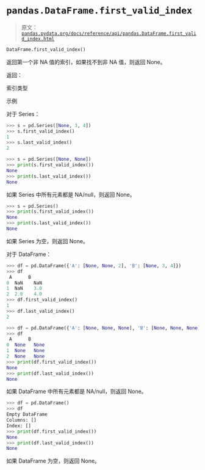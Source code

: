 # `pandas.DataFrame.first_valid_index`

> 原文：[`pandas.pydata.org/docs/reference/api/pandas.DataFrame.first_valid_index.html`](https://pandas.pydata.org/docs/reference/api/pandas.DataFrame.first_valid_index.html)

```py
DataFrame.first_valid_index()
```

返回第一个非 NA 值的索引，如果找不到非 NA 值，则返回 None。

返回：

索引类型

示例

对于 Series：

```py
>>> s = pd.Series([None, 3, 4])
>>> s.first_valid_index()
1
>>> s.last_valid_index()
2 
```

```py
>>> s = pd.Series([None, None])
>>> print(s.first_valid_index())
None
>>> print(s.last_valid_index())
None 
```

如果 Series 中所有元素都是 NA/null，则返回 None。

```py
>>> s = pd.Series()
>>> print(s.first_valid_index())
None
>>> print(s.last_valid_index())
None 
```

如果 Series 为空，则返回 None。

对于 DataFrame：

```py
>>> df = pd.DataFrame({'A': [None, None, 2], 'B': [None, 3, 4]})
>>> df
 A      B
0  NaN    NaN
1  NaN    3.0
2  2.0    4.0
>>> df.first_valid_index()
1
>>> df.last_valid_index()
2 
```

```py
>>> df = pd.DataFrame({'A': [None, None, None], 'B': [None, None, None]})
>>> df
 A      B
0  None   None
1  None   None
2  None   None
>>> print(df.first_valid_index())
None
>>> print(df.last_valid_index())
None 
```

如果 DataFrame 中所有元素都是 NA/null，则返回 None。

```py
>>> df = pd.DataFrame()
>>> df
Empty DataFrame
Columns: []
Index: []
>>> print(df.first_valid_index())
None
>>> print(df.last_valid_index())
None 
```

如果 DataFrame 为空，则返回 None。
